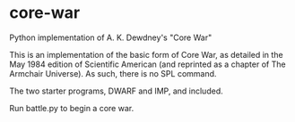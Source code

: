 # core-war
Python implementation of A. K. Dewdney's "Core War"

This is an implementation of the basic form of Core War, as detailed in
the May 1984 edition of Scientific American (and reprinted as a chapter of
The Armchair Universe). As such, there is no SPL command.

The two starter programs, DWARF and IMP, and included.

Run battle.py to begin a core war.
